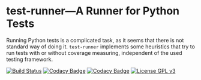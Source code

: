 # test-runner—A Runner for Python Tests

Running Python tests is a complicated task, as it seems that there is not
standard way of doing it.
`test-runner` implements some heuristics that try to run tests with or without
coverage measuring, independent of the used testing framework.

[![Build Status](https://travis-ci.com/pytesting/test-runner.svg?token=ZgCiES6Mybgq3a2Jbw2K&branch=master)](https://travis-ci.com/pytesting/test-runner)
[![Codacy Badge](https://api.codacy.com/project/badge/Grade/2bbc993acaec419abf8c2df5eb142d4c)](https://www.codacy.com?utm_source=github.com&amp;utm_medium=referral&amp;utm_content=stephanlukasczyk/test-runner&amp;utm_campaign=Badge_Grade)
[![Codacy Badge](https://api.codacy.com/project/badge/Coverage/2bbc993acaec419abf8c2df5eb142d4c)](https://www.codacy.com?utm_source=github.com&amp;utm_medium=referral&amp;utm_content=stephanlukasczyk/test-runner&amp;utm_campaign=Badge_Coverage)
[![License GPL v3](https://img.shields.io/badge/License-GPL%20v3-blue.svg)](https://www.gnu.org/licenses/gpl-3.0)
